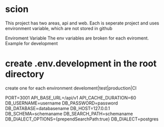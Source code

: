 # scion

This project has two areas, api and web. Each is seperate project and uses environment variable, which are not stored in github

Enviroment Variable
The env variables are broken for each eviroment.
Example for development

# create .env.development in the root directory

create one for each environment develoment|test|production|CI

PORT=3001
API_BASE_URL=/api/v1
API_CACHE_DURATION=60
DB_USERNAME=username
DB_PASSWORD=password
DB_DATABASE=databasename
DB_HOST=127.0.0.1
DB_SCHEMA=schemaname
DB_SEARCH_PATH=schemaname
DB_DIALECT_OPTIONS={prependSearchPath:true}
DB_DIALECT=postgres
